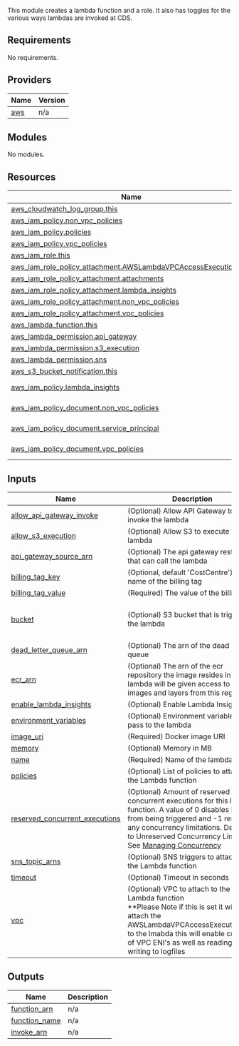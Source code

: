 
This module creates a lambda function and a role. It also has toggles for the various ways lambdas are invoked at CDS.

## Requirements

No requirements.

## Providers

| Name | Version |
|------|---------|
| <a name="provider_aws"></a> [aws](#provider\_aws) | n/a |

## Modules

No modules.

## Resources

| Name | Type |
|------|------|
| [aws_cloudwatch_log_group.this](https://registry.terraform.io/providers/hashicorp/aws/latest/docs/resources/cloudwatch_log_group) | resource |
| [aws_iam_policy.non_vpc_policies](https://registry.terraform.io/providers/hashicorp/aws/latest/docs/resources/iam_policy) | resource |
| [aws_iam_policy.policies](https://registry.terraform.io/providers/hashicorp/aws/latest/docs/resources/iam_policy) | resource |
| [aws_iam_policy.vpc_policies](https://registry.terraform.io/providers/hashicorp/aws/latest/docs/resources/iam_policy) | resource |
| [aws_iam_role.this](https://registry.terraform.io/providers/hashicorp/aws/latest/docs/resources/iam_role) | resource |
| [aws_iam_role_policy_attachment.AWSLambdaVPCAccessExecutionRole](https://registry.terraform.io/providers/hashicorp/aws/latest/docs/resources/iam_role_policy_attachment) | resource |
| [aws_iam_role_policy_attachment.attachments](https://registry.terraform.io/providers/hashicorp/aws/latest/docs/resources/iam_role_policy_attachment) | resource |
| [aws_iam_role_policy_attachment.lambda_insights](https://registry.terraform.io/providers/hashicorp/aws/latest/docs/resources/iam_role_policy_attachment) | resource |
| [aws_iam_role_policy_attachment.non_vpc_policies](https://registry.terraform.io/providers/hashicorp/aws/latest/docs/resources/iam_role_policy_attachment) | resource |
| [aws_iam_role_policy_attachment.vpc_policies](https://registry.terraform.io/providers/hashicorp/aws/latest/docs/resources/iam_role_policy_attachment) | resource |
| [aws_lambda_function.this](https://registry.terraform.io/providers/hashicorp/aws/latest/docs/resources/lambda_function) | resource |
| [aws_lambda_permission.api_gateway](https://registry.terraform.io/providers/hashicorp/aws/latest/docs/resources/lambda_permission) | resource |
| [aws_lambda_permission.s3_execution](https://registry.terraform.io/providers/hashicorp/aws/latest/docs/resources/lambda_permission) | resource |
| [aws_lambda_permission.sns](https://registry.terraform.io/providers/hashicorp/aws/latest/docs/resources/lambda_permission) | resource |
| [aws_s3_bucket_notification.this](https://registry.terraform.io/providers/hashicorp/aws/latest/docs/resources/s3_bucket_notification) | resource |
| [aws_iam_policy.lambda_insights](https://registry.terraform.io/providers/hashicorp/aws/latest/docs/data-sources/iam_policy) | data source |
| [aws_iam_policy_document.non_vpc_policies](https://registry.terraform.io/providers/hashicorp/aws/latest/docs/data-sources/iam_policy_document) | data source |
| [aws_iam_policy_document.service_principal](https://registry.terraform.io/providers/hashicorp/aws/latest/docs/data-sources/iam_policy_document) | data source |
| [aws_iam_policy_document.vpc_policies](https://registry.terraform.io/providers/hashicorp/aws/latest/docs/data-sources/iam_policy_document) | data source |

## Inputs

| Name | Description | Type | Default | Required |
|------|-------------|------|---------|:--------:|
| <a name="input_allow_api_gateway_invoke"></a> [allow\_api\_gateway\_invoke](#input\_allow\_api\_gateway\_invoke) | (Optional) Allow API Gateway to invoke the lambda | `bool` | `false` | no |
| <a name="input_allow_s3_execution"></a> [allow\_s3\_execution](#input\_allow\_s3\_execution) | (Optional) Allow S3 to execute the lambda | `bool` | `false` | no |
| <a name="input_api_gateway_source_arn"></a> [api\_gateway\_source\_arn](#input\_api\_gateway\_source\_arn) | (Optional) The api gateway rest point that can call the lambda | `string` | `""` | no |
| <a name="input_billing_tag_key"></a> [billing\_tag\_key](#input\_billing\_tag\_key) | (Optional, default 'CostCentre') The name of the billing tag | `string` | `"CostCentre"` | no |
| <a name="input_billing_tag_value"></a> [billing\_tag\_value](#input\_billing\_tag\_value) | (Required) The value of the billing tag | `string` | n/a | yes |
| <a name="input_bucket"></a> [bucket](#input\_bucket) | (Optional) S3 bucket that is triggering the lambda | <pre>object({<br>    id  = string<br>    arn = string<br>  })</pre> | <pre>{<br>  "arn": "",<br>  "id": ""<br>}</pre> | no |
| <a name="input_dead_letter_queue_arn"></a> [dead\_letter\_queue\_arn](#input\_dead\_letter\_queue\_arn) | (Optional) The arn of the dead letter queue | `string` | `""` | no |
| <a name="input_ecr_arn"></a> [ecr\_arn](#input\_ecr\_arn) | (Optional) The arn of the ecr repository the image resides in the lambda will be given access to pull images and layers from this registry | `string` | n/a | yes |
| <a name="input_enable_lambda_insights"></a> [enable\_lambda\_insights](#input\_enable\_lambda\_insights) | (Optional) Enable Lambda Insights | `bool` | `true` | no |
| <a name="input_environment_variables"></a> [environment\_variables](#input\_environment\_variables) | (Optional) Environment variables to pass to the lambda | `map(string)` | `{}` | no |
| <a name="input_image_uri"></a> [image\_uri](#input\_image\_uri) | (Required) Docker image URI | `string` | n/a | yes |
| <a name="input_memory"></a> [memory](#input\_memory) | (Optional) Memory in MB | `number` | `128` | no |
| <a name="input_name"></a> [name](#input\_name) | (Required) Name of the lambda | `string` | n/a | yes |
| <a name="input_policies"></a> [policies](#input\_policies) | (Optional) List of policies to attach to the Lambda function | `list(string)` | `[]` | no |
| <a name="input_reserved_concurrent_executions"></a> [reserved\_concurrent\_executions](#input\_reserved\_concurrent\_executions) | (Optional) Amount of reserved concurrent executions for this lambda function. A value of 0 disables lambda from being triggered and -1 removes any concurrency limitations. Defaults to Unreserved Concurrency Limits -1. See [Managing Concurrency](https://docs.aws.amazon.com/lambda/latest/dg/concurrent-executions.html) | `number` | `-1` | no |
| <a name="input_sns_topic_arns"></a> [sns\_topic\_arns](#input\_sns\_topic\_arns) | (Optional) SNS triggers to attach to the Lambda function | `list(string)` | `[]` | no |
| <a name="input_timeout"></a> [timeout](#input\_timeout) | (Optional) Timeout in seconds | `number` | `3` | no |
| <a name="input_vpc"></a> [vpc](#input\_vpc) | (Optional) VPC to attach to the Lambda function <br/> **Please Note if this is set it will also attach the AWSLambdaVPCAccessExecutionRole to the lmabda this will enable creation of VPC ENI's as well as reading and writing to logfiles | <pre>object({<br>    subnet_ids         = list(string)<br>    security_group_ids = list(string)<br>  })</pre> | <pre>{<br>  "security_group_ids": [],<br>  "subnet_ids": []<br>}</pre> | no |

## Outputs

| Name | Description |
|------|-------------|
| <a name="output_function_arn"></a> [function\_arn](#output\_function\_arn) | n/a |
| <a name="output_function_name"></a> [function\_name](#output\_function\_name) | n/a |
| <a name="output_invoke_arn"></a> [invoke\_arn](#output\_invoke\_arn) | n/a |

